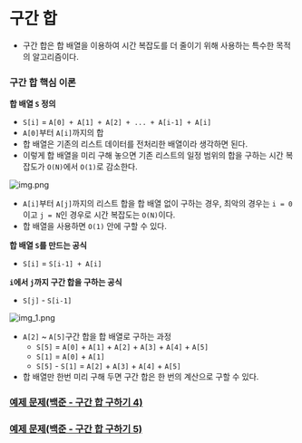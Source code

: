 # 구간 합

- 구간 합은 합 배열을 이용하여 시간 복잡도를 더 줄이기 위해 사용하는 특수한 목적의 알고리즘이다.

### 구간 합 핵심 이론

**합 배열 `S` 정의**
- `S[i]` = `A[0] + A[1] + A[2] + ... + A[i-1] + A[i]` 
- `A[0]`부터 `A[i]`까지의 합
- 합 배열은 기존의 리스트 데이터를 전처리한 배열이라 생각하면 된다.
- 이렇게 합 배열을 미리 구해 놓으면 기존 리스트의 일정 범위의 합을 구하는 시간 복잡도가 `O(N)`에서 `O(1)`로 감소한다.

![img.png](img.png)
- `A[i]`부터 `A[j]`까지의 리스트 합을 합 배열 없이 구하는 경우, 최악의 경우는 `i = 0`이고 `j = N`인 경우로 시간 복잡도는 `O(N)`이다.
- 합 배열을 사용하면 `O(1)` 안에 구할 수 있다.

**합 배열 `S`를 만드는 공식**
- `S[i]` = `S[i-1] + A[i]`

**`i`에서  `j`까지 구간 합을 구하는 공식**
- `S[j]` - `S[i-1]`

![img_1.png](img_1.png)

- `A[2]` ~ `A[5]`구간 합을 합 배열로 구하는 과정
  - `S[5]` = `A[0]` + `A[1]` + `A[2]` + `A[3]` + `A[4]` +  `A[5]`
  - `S[1]` = `A[0]` + `A[1]`
  - `S[5]` - `S[1]` = `A[2]` + `A[3]` + `A[4]` +  `A[5]`
- 합 배열만 한번 미리 구해 두면 구간 합은 한 번의 계산으로 구할 수 있다.

### [예제 문제(백준 - 구간 합 구하기 4)]()
### [예제 문제(백준 - 구간 합 구하기 5)]()